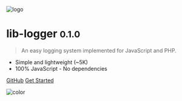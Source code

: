 <!-- _coverpage.md -->

![logo](media/lib-logger.png)

# lib-logger <small>0.1.0</small>

> An easy logging system implemented for JavaScript and PHP.

- Simple and lightweight (~5K)
- 100% JavaScript - No dependencies

[GitHub](https://github.com/agbowlin/lib-logger/)
[Get Started](guides/about.md)


<!-- background image -->

<!-- ![]() -->

<!-- background color -->

![color](#cceeff)
